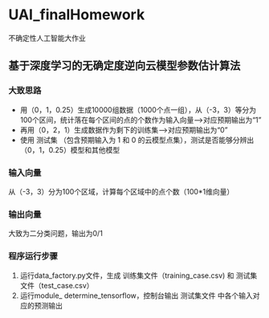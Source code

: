 # UAI_finalHomework
不确定性人工智能大作业

## 基于深度学习的无确定度逆向云模型参数估计算法
### 大致思路
+ 用（0，1，0.25）生成10000组数据（1000个点一组），从（-3，3）等分为100个区间，统计落在每个区间的点的个数作为输入向量——>对应预期输出为“1”
+ 再用（0，2，1）生成数据作为剩下的训练集——>对应预期输出为“0”
+ 使用 测试集 （包含预期输入为 1 和 0 的云模型点集），测试是否能够分辨出（0，1，0.25）模型和其他模型

### 输入向量
从（-3，3）分为100个区域，计算每个区域中的点个数（100*1维向量）

### 输出向量
大致为二分类问题，输出为0/1

### 程序运行步骤
1. 运行data_factory.py文件，生成 训练集文件（training_case.csv) 和 测试集文件（test_case.csv）
2. 运行module_ determine_tensorflow，控制台输出 测试集文件 中各个输入对应的预测输出
